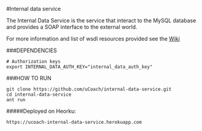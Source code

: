 #Internal data service

The Internal Data Service is the service that interact to the MySQL database and provides a SOAP interface to the external world.

For more information and list of wsdl resources provided see the [Wiki](../../wiki)

###DEPENDENCIES

	# Authorization keys
	export INTERNAL_DATA_AUTH_KEY="internal_data_auth_key"

###HOW TO RUN

	git clone https://github.com/uCoach/internal-data-service.git
	cd internal-data-service
	ant run

#####Deployed on Heorku:

  	https://ucoach-internal-data-service.herokuapp.com
